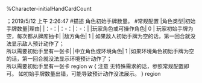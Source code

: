 
%Character-initialHandCardCount

；2019/5/12 上午 2:26:47
#描述
角色初始手牌数量。
#常规配置
|角色类型|初始手牌数量|理由|
|：-：|：-：|：-：|
|玩家角色或可操作角色| 0 | 玩家初始手牌为空，每次都从牌库抽卡|
|敌方角色| 1 | 如果敌人初始手牌为空的话，第一回合就没法显示敌人预计动作了；<br/>所以需要初始手里有一张卡|
|中立角色或环境角色| 1 |如果环境角色初始手牌为空的话，第一回合就没法显示环境预计动作了；<br/>所以需要初始手里有一张卡
region w { 注意
无特殊需求的话，参照常规配置即可。
如初始手牌数量出错，可能导致预计动作没法展示。
} region
